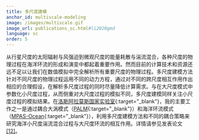 ```yaml
---
title: 多尺度建模
anchor_id: multiscale-modeling
image: /images/multiscale.gif
image_url: publications_sc.html#li2020gmd
language: sc
order: 5
---
```


从行星尺度的太阳辐射与风强迫到微观尺度的能量耗散与湍流混合，各种尺度的物理过程在海洋环流的形成和演变中都起着重要作用。然而目前的计算技术和资源还远不足以让我们在数值模拟中完全解析所有重要尺度的物理过程。多尺度建模方法针对不同尺度的物理过程运用不同的动力方程，通过对不同的跨尺度相互作用作出相应的合理假设，在解析多尺度过程的同时尽量降低计算需求。与在大尺度模式中参数化小尺度过程，从而侧重对大尺度过程的模拟不同，多尺度建模同样关注小尺度过程的模拟结果。在[洛斯阿拉莫斯国家实验室](https://www.lanl.gov){:target="_blank"}，我的主要工作之一是通过耦合大涡模式（[PALM](https://palm.muk.uni-hannover.de/trac){:target="_blank"}）和海洋环流模式（[MPAS-Ocean](https://mpas-dev.github.io/ocean/ocean.html){:target="_blank"}），利用多尺度建模方法和不同的耦合策略来研究海洋小尺度湍流混合过程与大尺度环流的相互作用。详情请参见发表论文[[12]](publications_sc.html#li2020gmd)。
